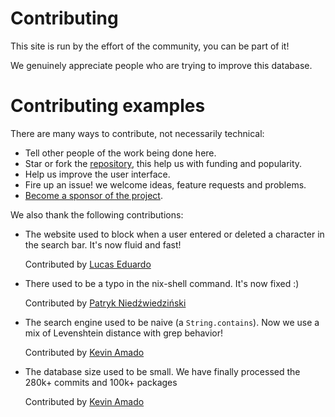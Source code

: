 # Contributing

This site is run by the effort of the community,
you can be part of it!

We genuinely appreciate people who are trying to improve this database.

# Contributing examples

There are many ways to contribute, not necessarily technical:

- Tell other people of the work being done here.
- Star or fork the [repository](https://github.com/kamadorueda/nixpkgs-db),
  this help us with funding and popularity.
- Help us improve the user interface.
- Fire up an issue! we welcome ideas, feature requests and problems.
- [Become a sponsor of the project](/nixpkgs-db/#/sponsor).

We also thank the following contributions:

- The website used to block when a user entered or deleted a character in the
  search bar.
  It's now fluid and fast!

  Contributed by [Lucas Eduardo](https://github.com/lucasew)

- There used to be a typo in the nix-shell command.
  It's now fixed :)

  Contributed by [Patryk Niedźwiedziński](https://github.com/pniedzwiedzinski)

- The search engine used to be naive (a `String.contains`).
  Now we use a mix of Levenshtein distance with grep behavior!

  Contributed by [Kevin Amado](https://github.com/kamadorueda)

- The database size used to be small.
  We have finally processed the 280k+ commits and 100k+ packages

  Contributed by [Kevin Amado](https://github.com/kamadorueda)

